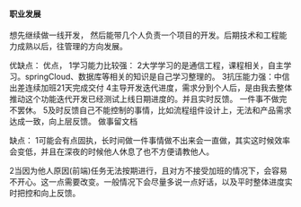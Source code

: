 #### 职业发展

想先继续做一线开发， 然后能带几个人负责一个项目的开发。后期技术和工程能力成熟以后，往管理的方向发展。



优缺点：
优点，
1学习能力比较强：
2大学学习的是通信工程，课程相关，自主学习。springCloud、数据库等相关的知识是自己学习整理的。
3抗压能力强：中信出差连续加班21天完成交付
4主导开发迭代进度，需求分到个人后，是由我去整体推动这个功能迭代开发已经测试上线日期进度的。并且实时反馈。
一件事不做完不罢休。
5及时反馈自己不能控制的事情，比如流程组件设计上，无法和产品需求达成一致，向上层反馈。
做事留文档


缺点：
1可能会有点固执，长时间做一件事情做不出来会一直做，其实这时候效率会变低，并且在深夜的时候他人休息了也不方便请教他人。

2当因为他人原因(前端)任务无法按期进行，且对方不接受加班的情况下，会容易不开心。这一点需要改变。一般情况下会尽量多说一点好话，以及平时整体进度实时把控和向上反馈。
